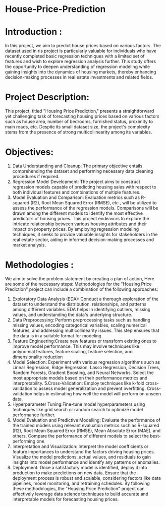 # House-Price-Prediction
# Introduction :
In this project, we aim to predict house prices based on various factors. The dataset used in ris 
project is particularly valuable for individuals who have recently completed basic regression 
techniques with a limited set of features and wish to explore regression analysis further. This study 
offers the opportunity to deepen understanding of regression modeling while gaining insights into the 
dynamics of housing markets, thereby enhancing decision-making processes in real estate 
investments and related fields.

# Project Description:
This project, titled "Housing Price Prediction," presents a straightforward yet challenging task of 
forecasting housing prices based on various factors such as house area, number of bedrooms, 
furnished status, proximity to main roads, etc. Despite its small dataset size, the project's complexity 
stems from the presence of strong multicollinearity among its variables.

# Objectives:
1. Data Understanding and Cleanup: The primary objective entails comprehending the dataset and 
performing necessary data cleaning procedures if required.
2. Regression Model Development: The project aims to construct regression models capable of 
predicting housing sales with respect to both individual features and combinations of multiple 
features.
3. Model Evaluation and Comparison: Evaluation metrics such as R-squared (R2), Root Mean Squared 
Error (RMSE), etc., will be utilized to assess the performance of the regression models. Comparisons 
will be drawn among the different models to identify the most effective predictors of housing prices.
This project endeavors to explore the intricate relationship between various housing attributes and 
their impact on property prices. By employing regression modeling techniques, it seeks to provide 
valuable insights for stakeholders in the real estate sector, aiding in informed decision-making 
processes and market analysis.

# Methodologies :
We aim to solve the problem statement by creating a plan of action, Here are some of the necessary 
steps:
Methodologies for the "Housing Price Prediction" project can include a combination of the following 
approaches:
1. Exploratory Data Analysis (EDA): Conduct a thorough exploration of the dataset to understand the 
distribution, relationships, and patterns among different variables. EDA helps in identifying outliers, 
missing values, and understanding the data's underlying structure.
2. Data Preprocessing: Perform preprocessing tasks such as handling missing values, encoding 
categorical variables, scaling numerical features, and addressing multicollinearity issues. This step 
ensures that the data is in a suitable format for modeling.
3. Feature Engineering:Create new features or transform existing ones to improve model 
performance. This may involve techniques like polynomial features, feature scaling, feature selection, 
and dimensionality reduction
4. Model Selection: Experiment with various regression algorithms such as Linear Regression, Ridge 
Regression, Lasso Regression, Decision Trees, Random Forests, Gradient Boosting, and Neural 
Networks. Select the most appropriate models based on their performance metrics and 
interpretability.
5.Cross-Validation: Employ techniques like k-fold cross-validation to assess model generalization and 
prevent overfitting. Cross-validation helps in estimating how well the model will perform on unseen 
data.
6. Hyperparameter Tuning:Fine-tune model hyperparameters using techniques like grid search or 
random search to optimize model performance further.
7. Model Evaluation and Predictive Modelling: Evaluate the performance of the trained models using 
relevant evaluation metrics such as R-squared (R2), Root Mean Squared Error (RMSE), Mean Absolute 
Error (MAE), and others. Compare the performance of different models to select the best-performing 
one.
8. Interpretation and Visualization: Interpret the model coefficients or feature importances to 
understand the factors driving housing prices. Visualize the model predictions, actual values, and 
residuals to gain insights into model performance and identify any patterns or anomalies.
9. Deployment: Once a satisfactory model is identified, deploy it into production to make predictions 
on new data. Ensure that the deployment process is robust and scalable, considering factors like data 
pipelines, model monitoring, and retraining schedules.
By following these methodologies, the "Housing Price Prediction" project can effectively leverage 
data science techniques to build accurate and interpretable models for forecasting housing prices.
